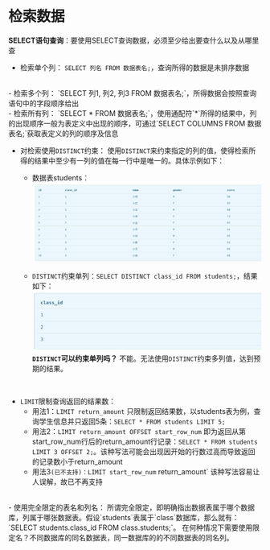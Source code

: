 # 检索数据

**SELECT语句查询**：要使用SELECT查询数据，必须至少给出要查什么以及从哪里查

- 检索单个列：
  `SELECT 列名 FROM 数据表名;`，查询所得的数据是未排序数据
<br>
- 检索多个列：
  `SELECT 列1, 列2, 列3 FROM 数据表名;`，所得数据会按照查询语句中的字段顺序给出
<br>
- 检索所有列：
  `SELECT * FROM 数据表名;`，使用通配符`*`所得的结果中，列的出现顺序一般为表定义中出现的顺序，可通过`SELECT COLUMNS FROM 数据表名;`获取表定义的列的顺序及信息
<br>

- 对检索使用`DISTINCT`约束：
  使用`DISTINCT`来约束指定的列的值，使得检索所得的结果中至少有一列的值在每一行中是唯一的。具体示例如下：
  - 数据表students：
  ![学生表](./static/images/students.png)
  
  - `DISTINCT`约束单列：`SELECT DISTINCT class_id FROM students;`，结果如下：
  ![查询结果](./static/images/distinct01.png)
  **`DISTINCT`可以约束单列吗？**
  不能。无法使用`DISTINCT`约束多列值，达到预期的结果。
<br>

- `LIMIT`限制查询返回的结果数：
  - 用法1：`LIMIT return_amount`
    只限制返回结果数，以students表为例，查询学生信息并只返回5条：`SELECT * FROM students LIMIT 5;`
  - 用法2：`LIMIT return_amount OFFSET start_row_num`
    即为返回从第start_row_num行后的return_amount行记录：`SELECT * FROM students LIMIT 3 OFFSET 2;`。该种写法可能会出现因开始的行数过高而导致返回的记录数小于return_amount
  - 用法3`(已不支持)：LIMIT start_row_num` return_amount`
    该种写法容易让人误解，故已不再支持
<br>
- 使用完全限定的表名和列名：
  所谓完全限定，即明确指出数据表属于哪个数据库，列属于哪张数据表。假设`students`表属于`class`数据库，那么就有：`SELECT students.class_id FROM class.students;`。
  在何种情况下需要使用限定名？不同数据库的同名数据表，同一数据库的的不同数据表的同名列。
